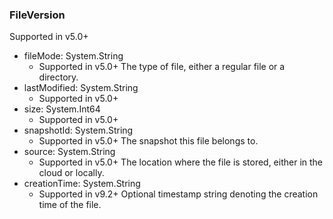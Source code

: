 ### FileVersion
Supported in v5.0+

- fileMode: System.String
  - Supported in v5.0+
The type of file, either a regular file or a directory.
- lastModified: System.String
  - Supported in v5.0+
- size: System.Int64
  - Supported in v5.0+
- snapshotId: System.String
  - Supported in v5.0+
The snapshot this file belongs to.
- source: System.String
  - Supported in v5.0+
The location where the file is stored, either in the cloud or locally.
- creationTime: System.String
  - Supported in v9.2+
Optional timestamp string denoting the creation time of the file.
